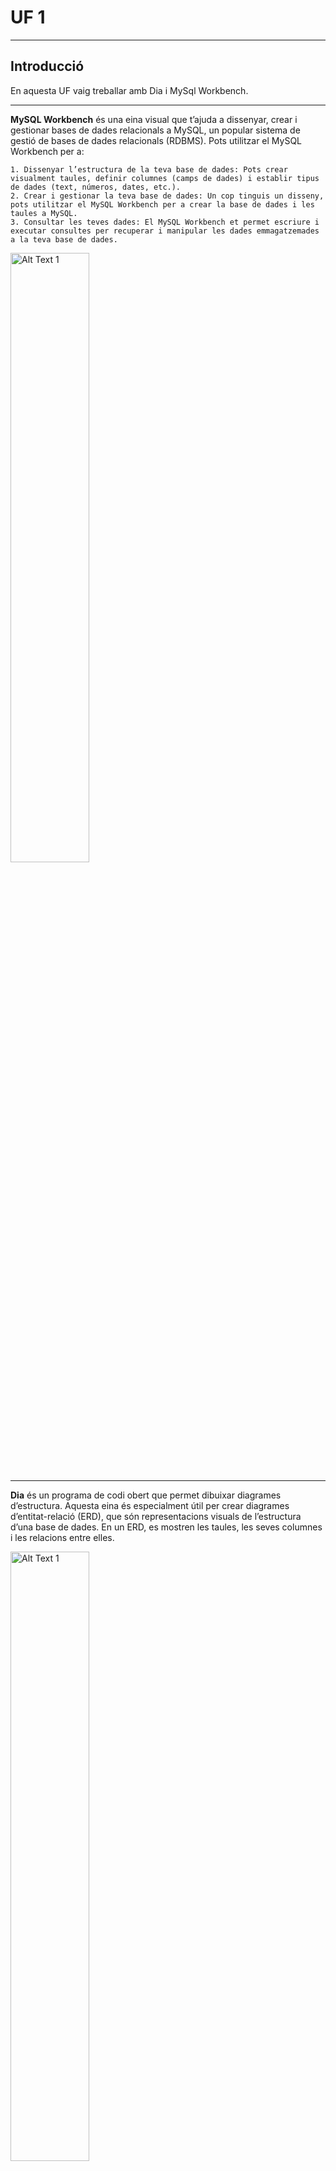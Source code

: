 # UF 1

***

## Introducció

  En aquesta UF vaig treballar amb Dia i MySql Workbench.

***

   __MySQL Workbench__ és una eina visual que t’ajuda a dissenyar, crear i gestionar bases de dades relacionals a MySQL, un popular sistema de gestió de bases de dades relacionals (RDBMS).           Pots utilitzar el MySQL Workbench per a:

    1. Dissenyar l’estructura de la teva base de dades: Pots crear visualment taules, definir columnes (camps de dades) i establir tipus de dades (text, números, dates, etc.).
    2. Crear i gestionar la teva base de dades: Un cop tinguis un disseny, pots utilitzar el MySQL Workbench per a crear la base de dades i les taules a MySQL.
    3. Consultar les teves dades: El MySQL Workbench et permet escriure i executar consultes per recuperar i manipular les dades emmagatzemades a la teva base de dades.
    
<img src="https://github.com/mahisumit/DAW-Base-de-dades/blob/main/1.%20Introducci%C3%B3%20a%20les%20bases%20de%20dades%20(UF1)/assests/mysql%20workbench.jpg" alt="Alt Text 1"  style="width: 50%;" >

***
  __Dia__ és un programa de codi obert que permet dibuixar diagrames d’estructura. Aquesta eina és especialment útil per crear diagrames d’entitat-relació (ERD), que són representacions visuals de l’estructura d’una base de dades. En un ERD, es mostren les taules, les seves columnes i les relacions entre elles.

<img src="https://github.com/mahisumit/DAW-Base-de-dades/blob/main/1.%20Introducci%C3%B3%20a%20les%20bases%20de%20dades%20(UF1)/assests/dia.png" alt="Alt Text 1"  style="width: 50%;" >

***
## Activitats
  1. Activitat Ap1 - Diagrama ER
  2. Activitat Ap2 - Disseny lògic (Workbench)
  3. MySql Workbench Exercicis
